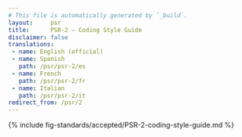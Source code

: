```yaml
---
# This file is automatically generated by `_build`.
layout:     psr
title:      PSR-2 — Coding Style Guide
disclaimer: false
translations:
 - name: English (official)
 - name: Spanish
   path: /psr/psr-2/es
 - name: French
   path: /psr/psr-2/fr
 - name: Italian
   path: /psr/psr-2/it
redirect_from: /psr/2
---
```

{% include fig-standards/accepted/PSR-2-coding-style-guide.md %}
